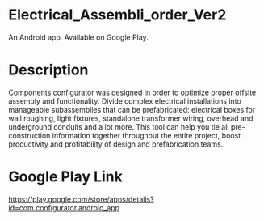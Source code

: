 # Electrical_Assembli_order_Ver2

An Android app. Available on Google Play.

# Description
Components configurator was designed in order to optimize proper offsite assembly and functionality. Divide complex electrical installations into manageable subassemblies that can be prefabricated: electrical boxes for wall roughing, light fixtures, standalone transformer wiring, overhead and underground conduits and a lot more. This tool can help you tie all pre-construction information together throughout the entire project, boost productivity and profitability of design and prefabrication teams.

# Google Play Link
https://play.google.com/store/apps/details?id=com.configurator.android_app
